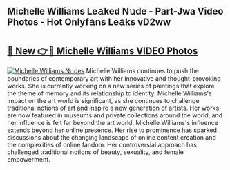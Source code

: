 ## Michelle Williams Le𝚊ked N𝚞de - Part-Jwa Video Photos - Hot Onlyf𝚊ns Le𝚊ks vD2ww

# <h2><a href="http://ab40307.deff.icu/?id=Michelle+Williams">🔗 New 👉🔴 Michelle Williams VIDEO Photos</a></h2>

[![Michelle Williams N𝚞des](https://i.imgur.com/rIISA9y.gif)](http://ab40307.deff.icu/?id=Michelle+Williams)
Michelle Williams continues to push the boundaries of contemporary art with her innovative and thought-provoking works. She is currently working on a new series of paintings that explore the theme of memory and its relationship to identity. Michelle Williams's impact on the art world is significant, as she continues to challenge traditional notions of art and inspire a new generation of artists. Her works are now featured in museums and private collections around the world, and her influence is felt far beyond the art world. Michelle Williams's influence extends beyond her online presence. Her rise to prominence has sparked discussions about the changing landscape of online content creation and the complexities of online fandom. Her controversial approach has challenged traditional notions of beauty, sexuality, and female empowerment.
